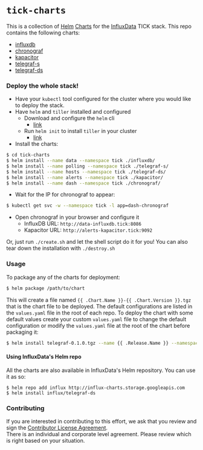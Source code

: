# `tick-charts`

This is a collection of [Helm](https://github.com/kubernetes/helm) [Charts](https://github.com/kubernetes/charts) for the [InfluxData](https://influxdata.com/time-series-platform) TICK stack. This repo contains the following charts:

- [influxdb](/influxdb/README.md)
- [chronograf](/chronograf/README.md)
- [kapacitor](/kapacitor/README.md)
- [telegraf-s](/telegraf-s/README.md)
- [telegraf-ds](/telegraf-ds/README.md)

### Deploy the whole stack!

- Have your `kubectl` tool configured for the cluster where you would like to deploy the stack.
- Have `helm` and `tiller` installed and configured
  - Download and configure the `helm` cli
    * [link](https://github.com/kubernetes/helm/blob/master/docs/install.md)
  - Run `helm init` to install `tiller` in your cluster
    * [link](https://github.com/kubernetes/helm/blob/master/docs/install.md#installing-tiller)
- Install the charts:
```bash
$ cd tick-charts
$ helm install --name data --namespace tick ./influxdb/
$ helm install --name polling --namespace tick ./telegraf-s/
$ helm install --name hosts --namespace tick ./telegraf-ds/
$ helm install --name alerts --namespace tick ./kapacitor/
$ helm install --name dash --namespace tick ./chronograf/
```
- Wait for the IP for chronograf to appear:
```bash
$ kubectl get svc -w --namespace tick -l app=dash-chronograf
```
- Open chronograf in your browser and configure it
  - InfluxDB URL: `http://data-influxdb.tick:8086`
  - Kapacitor URL: `http://alerts-kapacitor.tick:9092`
  
Or, just run `./create.sh` and let the shell script do it for you! You can also tear down the installation with `./destroy.sh`

### Usage

To package any of the charts for deployment:

```bash
$ helm package /path/to/chart
```

This will create a file named `{{ .Chart.Name }}-{{ .Chart.Version }}.tgz` that is the chart file to be deployed. The default configurations are listed in the `values.yaml` file in the root of each repo. To deploy the chart with some default values create your custom `values.yaml` file to change the default configuration or modify the `values.yaml` file at the root of the chart before packaging it:

```bash
$ helm install telegraf-0.1.0.tgz --name {{ .Release.Name }} --namespace {{ .Release.Namespace }} --values /path/to/my_values.yaml
```

#### Using InfluxData's Helm repo

All the charts are also available in InfluxData's Helm repository. You can use it as so:

```
$ helm repo add influx http://influx-charts.storage.googleapis.com
$ helm install influx/telegraf-ds
```

### Contributing

If you are interested in contributing to this effort, we ask that you review and sign the [Contributor License Agreement](https://www.influxdata.com/legal/).  
There is an individual and corporate level agreement.  Please review which is right based on your situation.
